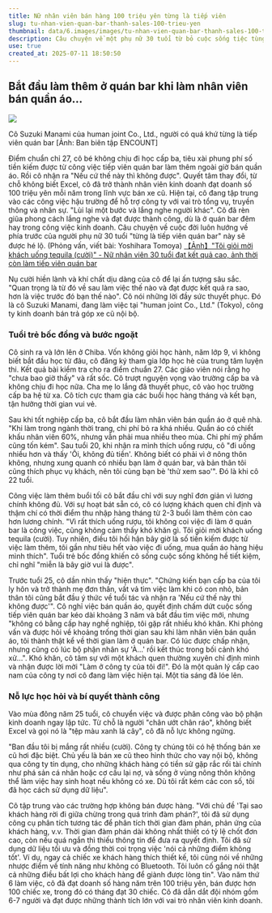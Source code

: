 ```yaml
---
title: Nữ nhân viên bán hàng 100 triệu yên từng là tiếp viên
slug: tu-nhan-vien-quan-bar-thanh-sales-100-trieu-yen
thumbnail: data/6.images/images/tu-nhan-vien-quan-bar-thanh-sales-100-trieu-yen.webp
description: Câu chuyện về một phụ nữ 30 tuổi từ bỏ cuộc sống tiệc tùng khi làm tiếp viên quán bar, nỗ lực thay đổi bản thân và trở thành nhân viên bán hàng xuất sắc với doanh số 100 triệu yên mỗi năm.
use: true
created_at: 2025-07-11 18:50:50
---
```


## Bắt đầu làm thêm ở quán bar khi làm nhân viên bán quần áo...

![](/images/20250711-00824681-encount-000-5-view.webp)

Cô Suzuki Manami của human joint Co., Ltd., người có quá khứ từng là tiếp viên quán bar [Ảnh: Ban biên tập ENCOUNT]

Điểm chuẩn chỉ 27, cô bé không chịu đi học cấp ba, tiêu xài phung phí số tiền kiếm được từ công việc tiếp viên quán bar làm thêm ngoài giờ bán quần áo. Rồi cô nhận ra "Nếu cứ thế này thì không được". Quyết tâm thay đổi, từ chỗ không biết Excel, cô đã trở thành nhân viên kinh doanh đạt doanh số 100 triệu yên mỗi năm trong lĩnh vực bán xe cũ. Hiện tại, cô đang tập trung vào các công việc hậu trường để hỗ trợ công ty với vai trò tổng vụ, truyền thông và nhân sự. "Lùi lại một bước và lắng nghe người khác". Cô đã rèn giũa phong cách lắng nghe và đạt được thành công, dù là ở quán bar đêm hay trong công việc kinh doanh. Câu chuyện về cuộc đời luôn hướng về phía trước của người phụ nữ 30 tuổi "từng là tiếp viên quán bar" này sẽ được hé lộ. (Phỏng vấn, viết bài: Yoshihara Tomoya)
[【Ảnh】"Tôi giỏi mời khách uống tequila (cười)" - Nữ nhân viên 30 tuổi đạt kết quả cao, ảnh thời còn làm tiếp viên quán bar](https://encount.press/archives/824681/2/?utm_source=yahoonews&utm_medium=rss&utm_campaign=824681_6)

Nụ cười hiền lành và khí chất dịu dàng của cô để lại ấn tượng sâu sắc. "Quan trọng là từ đó về sau làm việc thế nào và đạt được kết quả ra sao, hơn là việc trước đó bạn thế nào". Cô nói những lời đầy sức thuyết phục. Đó là cô Suzuki Manami, đang làm việc tại "human joint Co., Ltd." (Tokyo), công ty kinh doanh bán trả góp xe cũ nội bộ.

### Tuổi trẻ bốc đồng và bước ngoặt

Cô sinh ra và lớn lên ở Chiba. Vốn không giỏi học hành, năm lớp 9, vì không biết bắt đầu học từ đâu, cô đăng ký tham gia lớp học hè của trung tâm luyện thi. Kết quả bài kiểm tra cho ra điểm chuẩn 27. Các giáo viên nói rằng họ "chưa bao giờ thấy" và rất sốc. Cô trượt nguyện vọng vào trường cấp ba và không chịu đi học nữa. Cha mẹ lo lắng đã thuyết phục, cô vào học trường cấp ba hệ từ xa. Cô tích cực tham gia các buổi học hàng tháng và kết bạn, tận hưởng thời gian vui vẻ.

Sau khi tốt nghiệp cấp ba, cô bắt đầu làm nhân viên bán quần áo ở quê nhà. "Khi làm trong ngành thời trang, chi phí bỏ ra khá nhiều. Quần áo có chiết khấu nhân viên 60%, nhưng vẫn phải mua nhiều theo mùa. Chi phí mỹ phẩm cũng tốn kém". Sau tuổi 20, khi nhận ra mình thích uống rượu, cô "đi uống nhiều hơn và thấy 'Ôi, không đủ tiền'. Không biết có phải vì ở nông thôn không, nhưng xung quanh có nhiều bạn làm ở quán bar, và bản thân tôi cũng thích phục vụ khách, nên tôi cùng bạn bè 'thử xem sao'". Đó là khi cô 22 tuổi.

Công việc làm thêm buổi tối cô bắt đầu chỉ với suy nghĩ đơn giản vì lương chính không đủ. Với sự hoạt bát sẵn có, cô có lượng khách quen chỉ định và thậm chí có thời điểm thu nhập hàng tháng từ 2-3 buổi làm thêm còn cao hơn lương chính. "Vì rất thích uống rượu, tôi không coi việc đi làm ở quán bar là công việc, cũng không cảm thấy khó khăn gì. Tôi giỏi mời khách uống tequila (cười). Tuy nhiên, điều tôi hối hận bây giờ là số tiền kiếm được từ việc làm thêm, tôi gần như tiêu hết vào việc đi uống, mua quần áo hàng hiệu mình thích". Tuổi trẻ bốc đồng khiến cô sống cuộc sống không hề tiết kiệm, chỉ nghĩ "miễn là bây giờ vui là được".

Trước tuổi 25, cô dần nhìn thấy "hiện thực". "Chứng kiến bạn cấp ba của tôi ly hôn và trở thành mẹ đơn thân, vất vả tìm việc làm khi có con nhỏ, bản thân tôi cũng bắt đầu ý thức về tuổi tác và nhận ra 'Nếu cứ thế này thì không được'". Cô nghỉ việc bán quần áo, quyết định chấm dứt cuộc sống tiếp viên quán bar kéo dài khoảng 3 năm và bắt đầu tìm việc mới, nhưng "không có bằng cấp hay nghề nghiệp, tôi gặp rất nhiều khó khăn. Khi phỏng vấn và được hỏi về khoảng trống thời gian sau khi làm nhân viên bán quần áo, tôi thành thật kể về thời gian làm ở quán bar. Có lúc được chấp nhận, nhưng cũng có lúc bộ phận nhân sự 'À...' rồi kết thúc trong bối cảnh khó xử...". Khó khăn, cô tâm sự với một khách quen thường xuyên chỉ định mình và nhận được lời mời "Làm ở công ty của tôi đi!". Đó là một quản lý cấp cao nam của công ty nơi cô đang làm việc hiện tại. Một tia sáng đã lóe lên.

### Nỗ lực học hỏi và bí quyết thành công

Vào mùa đông năm 25 tuổi, cô chuyển việc và được phân công vào bộ phận kinh doanh ngay lập tức. Từ chỗ là người "chân ướt chân ráo", không biết Excel và gọi nó là "tệp màu xanh lá cây", cô đã nỗ lực không ngừng.

"Ban đầu tôi bị mắng rất nhiều (cười). Công ty chúng tôi có hệ thống bán xe cũ hơi đặc biệt. Chủ yếu là bán xe cũ theo hình thức cho vay nội bộ, không qua công ty tín dụng, cho những khách hàng có tiền sử gặp rắc rối tài chính như phá sản cá nhân hoặc cơ cấu lại nợ, và sống ở vùng nông thôn không thể làm việc hay sinh hoạt nếu không có xe. Dù tôi rất kém các con số, tôi đã học cách sử dụng dữ liệu".

Cô tập trung vào các trường hợp không bán được hàng. "Với chủ đề 'Tại sao khách hàng rời đi giữa chừng trong quá trình đàm phán?', tôi đã sử dụng công cụ phân tích tương tác để phân tích thời gian đàm phán, phản ứng của khách hàng, v.v. Thời gian đàm phán dài không nhất thiết có tỷ lệ chốt đơn cao, còn nếu quá ngắn thì thiếu thông tin để đưa ra quyết định. Tôi đã sử dụng dữ liệu tối ưu và đồng thời coi trọng việc 'nói cả những điểm không tốt'. Ví dụ, ngay cả chiếc xe khách hàng thích thiết kế, tôi cũng nói về những nhược điểm về tính năng như không có Bluetooth. Tôi luôn cố gắng nói thật cả những điều bất lợi cho khách hàng để giành được lòng tin". Vào năm thứ 6 làm việc, cô đã đạt doanh số hàng năm trên 100 triệu yên, bán được hơn 100 chiếc xe, trong đó có tháng đạt 30 chiếc. Cô đã dẫn dắt đội nhóm gồm 6-7 người và đạt được những thành tích lớn với vai trò nhân viên kinh doanh.